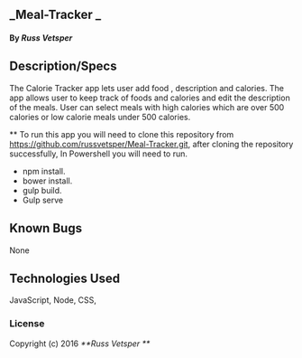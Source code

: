 ## _Meal-Tracker _
#### By _**Russ Vetsper**_




## Description/Specs

The Calorie Tracker app lets user add food , description and calories. The app allows user to keep track of foods and calories  and edit the description of the meals. User can select meals with high calories which are over 500 calories or low calorie meals under 500 calories.

** To run this app you will need to clone this repository from  https://github.com/russvetsper/Meal-Tracker.git,    after cloning the repository successfully,
In Powershell you will need to run.


* npm install.
* bower install.
* gulp build.
* Gulp serve

## Known Bugs


None

## Technologies Used
JavaScript, Node, CSS,  

### License
Copyright (c) 2016 _**Russ Vetsper **_
